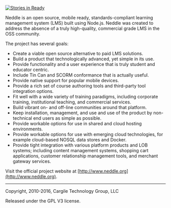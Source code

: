 [![Stories in Ready](https://badge.waffle.io/kcargile/neddle.svg?label=ready&title=Ready)](http://waffle.io/kcargile/neddle)

Neddle is an open source, mobile ready, standards-compliant learning management system (LMS) built using Node.js. Neddle was created to address the absence of a truly high-quality, commercial grade LMS in the OSS community. 

The project has several goals:
* Create a viable open source alternative to paid LMS solutions.
* Build a product that technologically advanced, yet simple in its use.
* Provide functionality and a user experience that is truly student and educator centric.
* Include Tin Can and SCORM conformance that is actually useful.
* Provide native support for popular mobile devices.
* Provide a rich set of course authoring tools and third-party tool integration options.
* Fit well with a wide variety of training paradigms, including corporate training, institutional teaching, and commercial services.
* Build vibrant on- and off-line communities around that platform.
* Keep installation, management, and use and use of the product by non-technical end users as simple as possible.
* Provide workable options for use in shared and cloud hosting environments.
* Provide workable options for use with emerging cloud technologies, for example cloud-based NOSQL data stores and Docker.
* Provide tight integration with various platform products and LOB systems; including content management systems, shopping cart applications, customer relationship management tools, and merchant gateway services.

Visit the official project website at [http://www.neddle.org](http://www.neddle.org).

---
Copyright, 2010-2016, Cargile Technology Group, LLC

Released under the GPL V3 license.